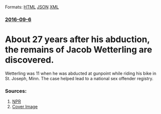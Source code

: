 
Formats: [HTML](/news/2016/09/6/about-27-years-after-his-abduction-the-remains-of-jacob-wetterling-are-discovered.html)  [JSON](/news/2016/09/6/about-27-years-after-his-abduction-the-remains-of-jacob-wetterling-are-discovered.json)  [XML](/news/2016/09/6/about-27-years-after-his-abduction-the-remains-of-jacob-wetterling-are-discovered.xml)  

### [2016-09-6](/news/2016/09/6/index.md)

# About 27 years after his abduction, the remains of Jacob Wetterling are discovered. 

Wetterling was 11 when he was abducted at gunpoint while riding his bike in St. Joseph, Minn. The case helped lead to a national sex offender registry.


### Sources:

1. [NPR](http://www.npr.org/sections/thetwo-way/2016/09/05/492743897/nearly-27-years-after-abduction-jacob-wetterlings-remains-have-been-found)
1. [Cover Image](https://media.npr.org/assets/img/2016/09/05/ap_16247572802062_wide-cf9b573a1e5503cb40028bd7cc86a0730bacee0e.jpg?s=1400)
